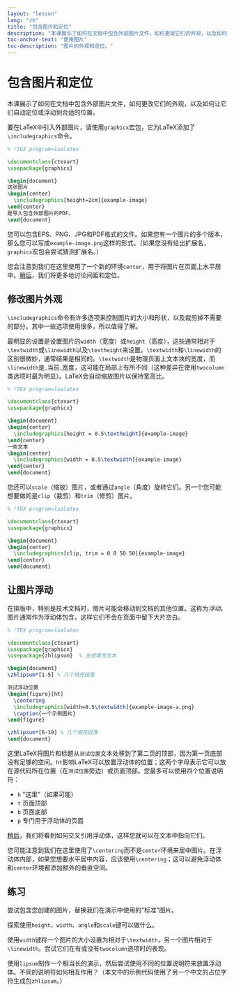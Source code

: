 ```yaml
---
layout: "lesson"
lang: "zh"
title: "包含图片和定位"
description: "本课展示了如何在文档中包含外部图片文件，如何更改它们的外观，以及如何让它们在PDF中自动定位到合适的位置。"
toc-anchor-text: "使用图片"
toc-description: "图片的外观和定位。"
---
```


# 包含图片和定位

<span
  class="summary">本课展示了如何在文档中包含外部图片文件，如何更改它们的外观，以及如何让它们自动定位或浮动到合适的位置。</span>

要在LaTeX中引入外部图片，请使用`graphicx`宏包，它为LaTeX添加了`\includegraphics`命令。

```latex
% !TEX program=lualatex

\documentclass{ctexart}
\usepackage{graphicx}

\begin{document}
这张图片
\begin{center}
  \includegraphics[height=2cm]{example-image}
\end{center}
是导入包含外部图片的PDF。
\end{document}
```

您可以包含EPS、PNG、JPG和PDF格式的文件。如果您有一个图片的多个版本，那么您可以写成`example-image.png`这样的形式。（如果您没有给出扩展名，`graphicx`宏包会尝试猜测扩展名。）

您会注意到我们在这里使用了一个新的环境`center`，用于将图片在页面上水平居中。[稍后](lesson-11)，我们将更多地讨论间距和定位。

## 修改图片外观

`\includegraphics`命令有许多选项来控制图片的大小和形状，以及裁剪掉不需要的部分。其中一些选项使用很多，所以值得了解。

最明显的设置是设置图片的`width`（宽度）或`height`（高度），这些通常相对于`\textwidth`或`\linewidth`以及`\textheight`来设置。`\textwidth`和`\linewidth`的区别很微妙，通常结果是相同的。`\textwidth`是物理页面上文本块的宽度，而`\linewidth`是_当前_宽度，这可能在局部上有所不同（这种差异在使用`twocolumn`类选项时最为明显）。LaTeX会自动缩放图片以保持宽高比。

```latex
% !TEX program=lualatex

\documentclass{ctexart}
\usepackage{graphicx}

\begin{document}
\begin{center}
  \includegraphics[height = 0.5\textheight]{example-image}
\end{center}
一些文本
\begin{center}
  \includegraphics[width = 0.5\textwidth]{example-image}
\end{center}
\end{document}
```

您还可以`scale`（缩放）图片，或者通过`angle`（角度）旋转它们。另一个您可能想要做的是`clip`（裁剪）和`trim`（修剪）图片。

```latex
% !TEX program=lualatex

\documentclass{ctexart}
\usepackage{graphicx}

\begin{document}
\begin{center}
  \includegraphics[clip, trim = 0 0 50 50]{example-image}
\end{center}
\end{document}
```

## 让图片浮动

在排版中，特别是技术文档时，图片可能会移动到文档的其他位置。这称为*浮动*。图片通常作为浮动体包含，这样它们不会在页面中留下大片空白。

```latex
% !TEX program=lualatex

\documentclass{ctexart}
\usepackage{graphicx}
\usepackage{zhlipsum}  % 生成填充文本

\begin{document}
\zhlipsum*[1-5] % 几个填充段落

测试浮动位置
\begin{figure}[ht]
  \centering
  \includegraphics[width=0.5\textwidth]{example-image-a.png}
  \caption{一个示例图片}
\end{figure}

\zhlipsum*[6-10] % 几个填充段落
\end{document}
```

这里LaTeX将图片和标题从`测试位置`文本处移到了第二页的顶部，因为第一页底部没有足够的空间。`ht`影响LaTeX可以放置浮动体的位置；这两个字母表示它可以放在源代码所在位置（在`测试位置`旁边）或页面顶部。您最多可以使用四个位置说明符：

- `h` "这里"（如果可能）
- `t` 页面顶部
- `b` 页面底部
- `p` 专门用于浮动体的页面

[稍后](lesson-09)，我们将看到如何交叉引用浮动体，这样您就可以在文本中指向它们。

您可能注意到我们在这里使用了`\centering`而不是`center`环境来居中图片。在浮动体内部，如果您想要水平居中内容，应该使用`\centering`；这可以避免浮动体和`center`环境都添加额外的垂直空间。

## 练习

尝试包含您创建的图片，替换我们在演示中使用的"标准"图片。

探索使用`height`、`width`、`angle`和`scale`键可以做什么。

使用`width`键将一个图片的大小设置为相对于`\textwidth`，另一个图片相对于`\linewidth`。尝试它们在有或没有`twocolumn`选项时的表现。

使用`lipsum`制作一个相当长的演示，然后尝试使用不同的位置说明符来放置浮动体。不同的说明符如何相互作用？（本文中的示例代码使用了另一个中文的占位字符生成包`zhlipsum`。）
